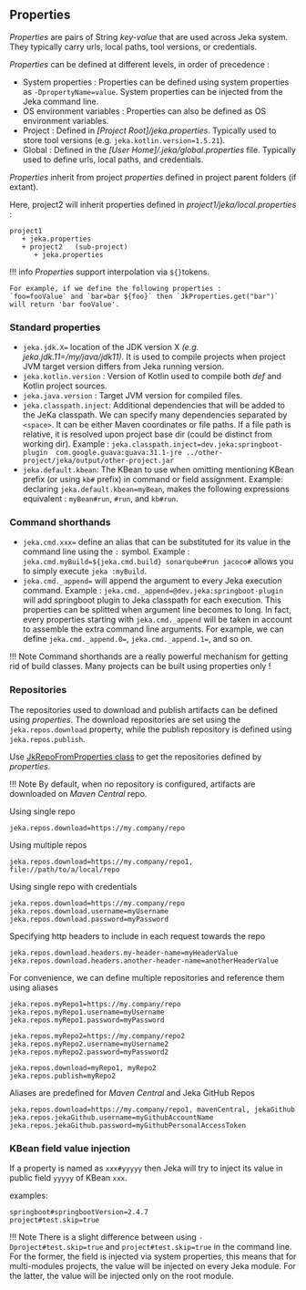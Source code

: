 ## Properties

_Properties_ are pairs of String  _key-value_ that are used across Jeka system. They typically carry urls, local paths,
tool versions, or credentials. 

_Properties_ can be defined at different levels, in order of precedence :

* System properties : Properties can be defined using system properties as `-DpropertyName=value`. System properties can
  be injected from the Jeka command line.
* OS environment variables : Properties can also be defined as OS environment variables.
* Project : Defined in _[Project Root]/jeka.properties_. Typically used to store tool versions (e.g. `jeka.kotlin.version=1.5.21`).
* Global : Defined in the _[User Home]/.jeka/global.properties_ file. Typically used to define urls, local paths, and credentials.


_Properties_ inherit from project _properties_ defined in project parent folders (if extant). 

Here, project2 will inherit properties defined in _project1/jeka/local.properties_ :
```
project1
   + jeka.properties
   + project2   (sub-project)
      + jeka.properties
```

!!! info
    _Properties_ support interpolation via `${}`tokens. 
    
    For example, if we define the following properties :
    `foo=fooValue` and `bar=bar ${foo}` then `JkProperties.get("bar")` will return 'bar fooValue'.

### Standard properties

* `jeka.jdk.X=` location of the JDK version X _(e.g. jeka.jdk.11=/my/java/jdk11)_. It is used to compile projects when 
  project JVM target version differs from Jeka running version.
* `jeka.kotlin.version` : Version of Kotlin used to compile both _def_ and Kotlin project sources.
* `jeka.java.version` :  Target JVM version for compiled files.
* `jeka.classpath.inject`: Additional dependencies that will be added to the JeKa classpath. 
   We can specify many dependencies separated by `<space>`.
   It can be either Maven coordinates or file paths. If a file path is relative, it is resolved 
   upon project base dir (could be distinct from working dir).
   Example : `jeka.classpath.inject=dev.jeka:springboot-plugin  com.google.guava:guava:31.1-jre ../other-project/jeka/output/other-project.jar`
* `jeka.default.kbean`: The KBean to use when omitting mentioning KBean prefix (or using `kb#` prefix) in command or field assignment.
   Example: declaring `jeka.default.kbean=myBean`, makes the following expressions equivalent : `myBean#run`, `#run`, and `kb#run`.

### Command shorthands

* `jeka.cmd.xxx=` define an alias that can be substituted for its value in the command line using the `:` symbol.
    Example : `jeka.cmd.myBuild=${jeka.cmd.build} sonarqube#run jacoco#` allows you to simply execute `jeka :myBuild`.
*  `jeka.cmd._append=` will append the argument to every Jeka execution command.
   Example : `jeka.cmd._append=@dev.jeka:springboot-plugin` will add springboot plugin to Jeka classpath for each execution.
   This properties can be splitted when argument line becomes to long. In fact, every properties starting with `jeka.cmd._append` will 
   be taken in account to assemble the extra command line arguments. For example, we can define `jeka.cmd._append.0=`, `jeka.cmd._append.1=`, and so on.

!!! Note
    Command shorthands are a really powerful mechanism for getting rid of build classes.
    Many projects can be built using properties only !

### Repositories

The repositories used to download and publish artifacts can be defined using _properties_.
The download repositories are set using the `jeka.repos.download` property, while the publish repository is defined using `jeka.repos.publish`.

Use [JkRepoFromProperties class](https://github.com/jeka-dev/jeka/blob/master/dev.jeka.core/src/main/java/dev/jeka/core/api/depmanagement/JkRepoFromProperties.java)
to get the repositories defined by _properties_.

!!! Note
    By default, when no repository is configured, artifacts are downloaded on _Maven Central_ repo.

Using single repo
```
jeka.repos.download=https://my.company/repo
```

Using multiple repos
```
jeka.repos.download=https://my.company/repo1, file://path/to/a/local/repo 
```

Using single repo with credentials
```
jeka.repos.download=https://my.company/repo
jeka.repos.download.username=myUsername
jeka.repos.download.password=myPassword
```

Specifying http headers to include in each request towards the repo
```
jeka.repos.download.headers.my-header-name=myHeaderValue
jeka.repos.download.headers.another-header-name=anotherHeaderValue
```

For convenience, we can define multiple repositories and reference them using aliases
```
jeka.repos.myRepo1=https://my.company/repo
jeka.repos.myRepo1.username=myUsername
jeka.repos.myRepo1.password=myPassword

jeka.repos.myRepo2=https://my.company/repo2
jeka.repos.myRepo2.username=myUsername2
jeka.repos.myRepo2.password=myPassword2

jeka.repos.download=myRepo1, myRepo2
jeka.repos.publish=myRepo2
```

Aliases are predefined for _Maven Central_ and Jeka GitHub Repos
```
jeka.repos.download=https://my.company/repo1, mavenCentral, jekaGithub
jeka.repos.jekaGithub.username=myGithubAccountName
jeka.repos.jekaGithub.password=myGithubPersonalAccessToken
```

### KBean field value injection

If a property is named as `xxx#yyyyy` then Jeka will try to inject its value 
in public field `yyyyy` of KBean `xxx`. 

examples:
```
springboot#springbootVersion=2.4.7
project#test.skip=true
```

!!! Note
    There is a slight difference between using `-Dproject#test.skip=true` and 
    `project#test.skip=true` in the command line.<br/>
    For the former, the field is injected via system properties, this means that for multi-modules projects,
    the value will be injected on every Jeka module.
    For the latter, the value will be injected only on the root module.








